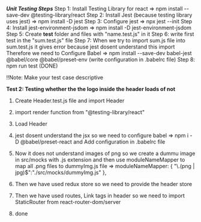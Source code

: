 ***Unit Testing Steps***
Step 1: Install Testing Library for react => npm install --save-dev @testing-library/react
Step 2: Install Jest (because testing library uses jest) => npm install -D jest
Step 3: Configure jest => npx jest --init
Step 4: Install jest-environment-jsdom => npm install -D jest-environment-jsdom
Step 5: Create __test__ folder and files with "name.test.js" in it
Step 6: write first test in the "sum.test.js" file 
Step 7: When we try to import sum.js file into sum.test.js it gives error because jest dosent understand this import 
        Therefore we need to Configure Babel => npm install --save-dev babel-jest @babel/core @babel/preset-env (write configuration in .babelrc file)
Step 8: npm run test (DONE)

!!Note: Make your test case descriptive

**Test 2: Testing whether the the logo inside the header loads of not**
1. Create Header.test.js file and import Header
2. import render function from "@testing-library/react"
3. Load Header 
4. jest dosent understand the jsx so we need to configure babel => npm i -D @babel/preset-react and Add configuration in .babelrc file
5. Now it does not understand images of png so we create a dummu image in src/mocks with .js extension and then use moduleNameMapper to map all .png files to dummyImg.js file =>
 moduleNameMapper: {
    "\\.(png | jpg)$":"./src/mocks/dummyImg.js"
  },

6. Then we have used redux store so we need to provide the header store 
7. Then we have used routes, Link tags in header so we need to import StaticRouter from react-router-dom/server
8. done 